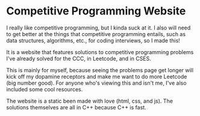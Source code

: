 # Competitive Programming Website

I really like competitive programming, but I kinda suck at it. I also will need to get better at the things that competitive programming entails, such as data structures, algorithms, etc., for coding interviews, so I made this!

It is a website that features solutions to competitive programming problems I've already solved for the CCC, in Leetcode, and in CSES.

This is mainly for myself, because seeing the problems page get longer will kick off my dopamine receptors and make me want to do more Leetcode (big number good). For anyone who's viewing this and isn't me, I've also included some cool resources.

The website is a static been made with love (html, css, and js). The solutions themselves are all in C++ because C++ is fast. 
